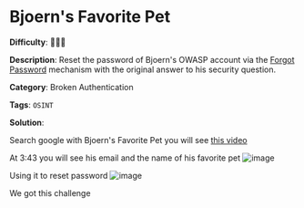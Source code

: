 # Bjoern's Favorite Pet

**Difficulty**: :star2::star2::star2:

**Description**: Reset the password of Bjoern's OWASP account via the [Forgot Password](http://127.0.0.1:3000/#/forgot-password) mechanism with the original answer to his security question.

**Category**: Broken Authentication

**Tags**: `OSINT`

**Solution**:

Search google with Bjoern's Favorite Pet you will see [this video](https://www.youtube.com/watch?v=Lu0-kDdtVf4&ab_channel=OWASPFoundation)

At 3:43 you will see his email and the name of his favorite pet
![image](https://user-images.githubusercontent.com/70436051/180364820-e4223001-fa33-4d4e-9b03-c1bf05eaf841.png)

Using it to reset password 
![image](https://user-images.githubusercontent.com/70436051/180365134-4627485a-cb5c-498d-87eb-009c8cead6c1.png)

We got this challenge